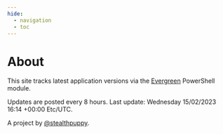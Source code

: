 ```yaml
---
hide:
  - navigation
  - toc
---
```

# About

This site tracks latest application versions via the [Evergreen](https://stealthpuppy.com/evergreen/) PowerShell module.

Updates are posted every 8 hours. Last update: Wednesday 15/02/2023 16:14 +00:00 Etc/UTC.

A project by [@stealthpuppy](https://twitter.com/stealthpuppy).
